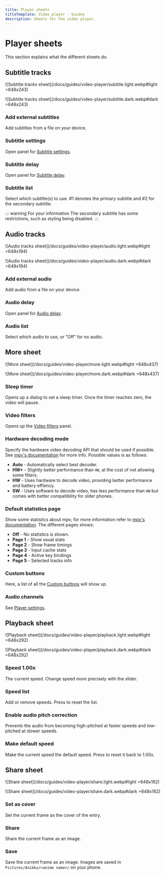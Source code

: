 ```yaml
---
title: Player sheets
titleTemplate: Video player - Guides
description: Sheets for the video player.
---
```


<script setup>
import TitleIcon from "@theme/components/TitleIcon.vue";
</script>

# Player sheets

This section explains what the different sheets do.

## Subtitle tracks

![Subtitle tracks sheet](/docs/guides/video-player/subtitle.light.webp#light =648x243)

![Subtitle tracks sheet](/docs/guides/video-player/subtitle.dark.webp#dark =648x243)

### Add external subtitles

Add subtitles from a file on your device.

### <TitleIcon name="subtitle_settings"/> Subtitle settings

Open panel for [Subtitle settings](/docs/guides/video-player/panels#subtitle-settings).

### <TitleIcon name="delay"/> Subtitle delay

Open panel for [Subtitle delay](/docs/guides/video-player/panels#subtitle-delay).

### Subtitle list

Select which subtitle(s) to use. #1 denotes the primary subtitle and #2 for the secondary subtitle.

::: warning For your information
The secondary subtitle has some restrictions, such as styling being disabled. <MpvLink link="https://mpv.io/manual/stable/#options-secondary-sid"/>
:::

## Audio tracks

![Audio tracks sheet](/docs/guides/video-player/audio.light.webp#light =648x194)

![Audio tracks sheet](/docs/guides/video-player/audio.dark.webp#dark =648x194)

### Add external audio

Add audio from a file on your device.

### <TitleIcon name="delay"/> Audio delay

Open panel for [Audio delay](/docs/guides/video-player/panels#audio-delay).

### Audio list

Select which audio to use, or "Off" for no audio.

## More sheet

![More sheet](/docs/guides/video-player/more.light.webp#light =648x437)

![More sheet](/docs/guides/video-player/more.dark.webp#dark =648x437)

### <TitleIcon name="timer"/> Sleep timer

Opens up a dialog to set a sleep timer. Once the timer reaches zero, the video will pause.

### <TitleIcon name="filters"/> Video filters

Opens up the [Video filters](/docs/guides/video-player/panels#video-filters) panel.

### Hardware decoding mode

Specify the hardware video decoding API that should be used if possible. See [mpv's documentation](https://mpv.io/manual/master/#options-hwdec) for more info. Possible values is as follows:
- **Auto** - Automatically select best decoder.
- **HW+** - Slightly better performance than `HW`, at the cost of not allowing some filters.
- **HW** - Uses hardware to decode video, providing better performance and battery effiency.
- **SW** - Uses software to decode video, has less performance than `HW` but comes with better compatibility for older phones.

### Default statistics page

Show some statistics about mpv, for more information refer to [mpv's documentation](https://mpv.io/manual/master/#stats). The different pages shows:
- **Off** - No statistics is shown.
- **Page 1** - Show usual stats
- **Page 2** - Show frame timings
- **Page 3** - Input cache stats
- **Page 4** - Active key bindings
- **Page 5** - Selected tracks info

### Custom buttons

Here, a list of all the [Custom buttons](/docs/guides/player-settings/custom-buttons) will show up.

### Audio channels

See [Player settings](/docs/guides/player-settings/#audio-channels).

## Playback sheet

![Playback sheet](/docs/guides/video-player/playback.light.webp#light =648x292)

![Playback sheet](/docs/guides/video-player/playback.dark.webp#dark =648x292)

### Speed 1.00x

The current speed. Change speed more precisely with the slider.

### Speed list

Add or remove speeds. Press <TitleIcon name="reset"/>to reset the list.

### Enable audio pitch correction

Prevents the audio from becoming high-pitched at faster speeds and low-pitched at slower speeds. <MpvLink link="https://mpv.io/manual/stable/#options-audio-pitch-correction"/>

### Make default speed

Make the current speed the default speed. Press <TitleIcon name="reset"/>to reset it back to 1.00x.

## Share sheet

![Share sheet](/docs/guides/video-player/share.light.webp#light =648x162)

![Share sheet](/docs/guides/video-player/share.dark.webp#dark =648x162)

### <TitleIcon name="share_cover"/> Set as cover

Set the current frame as the cover of the entry.

### <TitleIcon name="share"/> Share

Share the current frame as an image.

### <TitleIcon name="share_save"/> Save

Save the current frame as an image. Images are saved in `Pictures/Anikku/<anime name>/` on your phone.
